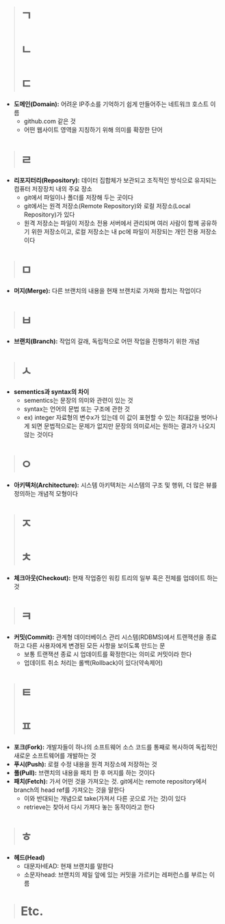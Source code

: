 ># ㄱ
># ㄴ
># ㄷ
* **도메인(Domain):** 어려운 IP주소를 기억하기 쉽게 만들어주는 네트워크 호스트 이름
  - github.com 같은 것
  - 어떤 웹사이트 영역을 지칭하기 위해 의미를 확장한 단어
># ㄹ
* **리포지터리(Repository):** 데이터 집합체가 보관되고 조직적인 방식으로 유지되는 컴퓨터 저장장치 내의 주요 장소
  - git에서 파일이나 폴더를 저장해 두는 곳이다
  - git에서는 원격 저장소(Remote Repository)와 로컬 저장소(Local Repository)가 있다
  - 원격 저장소는 파일이 저장소 전용 서버에서 관리되며 여러 사람이 함께 공유하기 위한 저장소이고, 로컬 저장소는 내 pc에 파일이 저장되는 개인 전용 저장소이다
># ㅁ
* **머지(Merge):** 다른 브랜치의 내용을 현재 브랜치로 가져와 합치는 작업이다
># ㅂ
* **브랜치(Branch):** 작업의 갈래, 독립적으로 어떤 작업을 진행하기 위한 개념
># ㅅ
* **sementics과 syntax의 차이**
  - sementics는 문장의 의미와 관련이 있는 것
  - syntax는 언어의 문법 또는 구조에 관한 것
  - ex) integer 자료형의 변수x가 있는데 이 값이 표현할 수 있는 최대값을 벗어나게 되면 문법적으로는 문제가 없지만 문장의 의미로서는 원하는 결과가 나오지 않는 것이다
># ㅇ
* **아키텍처(Architecture):** 시스템 아키텍처는 시스템의 구조 및 행위, 더 많은 뷰를 정의하는 개념적 모형이다
># ㅈ
># ㅊ
* **체크아웃(Checkout):** 현재 작업중인 워킹 트리의 일부 혹은 전체를 업데이트 하는 것
># ㅋ
* **커밋(Commit):** 관계형 데이터베이스 관리 시스템(RDBMS)에서 트랜잭션을 종료하고 다른 사용자에게 변경된 모든 사항을 보이도록 만드는 문
  - 보통 트랜잭션 종료 시 업데이트를 확정한다는 의미로 커밋이라 한다
  - 업데이트 취소 처리는 롤백(Rollback)이 있다(약속제어)
># ㅌ
># ㅍ
* **포크(Fork):** 개발자들이 하나의 소프트웨어 소스 코드를 통째로 복사하여 독립적인 새로운 소프트웨어를 개발하는 것
* **푸시(Push):** 로컬 수정 내용을 원격 저장소에 저장하는 것
* **풀(Pull):** 브랜치의 내용을 패치 한 후 머지를 하는 것이다
* **패치(Fetch):** 가서 어떤 것을 가져오는 것. git에서는 remote repository에서 branch의 head ref를 가져오는 것을 말한다
  - 이와 반대되는 개념으로 take(가져서 다른 곳으로 가는 것)이 있다
  - retrieve는 찾아서 다시 가져다 놓는 동작이라고 한다
># ㅎ
* **헤드(Head)**
  - 대문자HEAD: 현재 브랜치를 말한다
  - 소문자head: 브랜치의 제일 앞에 있는 커밋을 가르키는 레퍼런스를 부르는 이름

># Etc.


